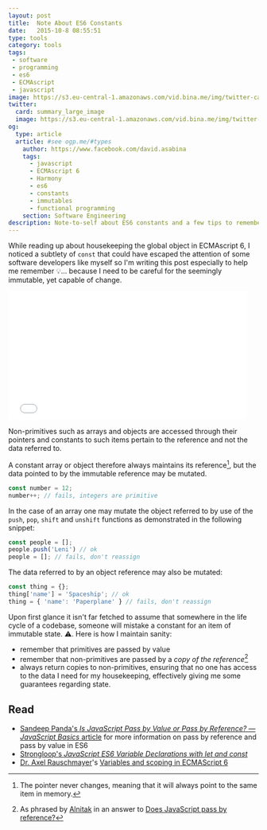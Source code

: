 ```yaml
---
layout: post
title:  Note About ES6 Constants
date:   2015-10-8 08:55:51
type: tools
category: tools
tags:
 - software
 - programming 
 - es6
 - ECMAscript 
 - javascript
image: https://s3.eu-central-1.amazonaws.com/vid.bina.me/img/twitter-cards/es6const_thumb.png
twitter:
  card: summary_large_image
  image: https://s3.eu-central-1.amazonaws.com/vid.bina.me/img/twitter-cards/es6const1.png
og:
  type: article
  article: #see ogp.me/#types
    author: https://www.facebook.com/david.asabina
    tags:
      - javascript
      - ECMAscript 6
      - Harmony
      - es6
      - constants
      - immutables
      - functional programming
    section: Software Engineering
description: Note-to-self about ES6 constants and a few tips to remember if you really don't want other devs to kill you.
---
```


While reading up about housekeeping the global object in ECMAscript 6, I
noticed a subtlety of `const` that could have escaped the attention of some
software developers like myself so I'm writing this post especially to
help me remember :bulb:... because I need to be careful for the seemingly immutable, yet capable of change.

<div class="element giphy">
<iframe src="//giphy.com/embed/zxxXYJqTlpBnO" width="480" height="259" frameBorder="0" class="giphy-embed" allowFullScreen></iframe>
</div>

Non-primitives such as arrays and objects are
accessed through their pointers and constants to such items pertain to the
reference and not the data referred to.

A constant array or object therefore always maintains its reference[^1],
but the data pointed to by the immutable reference may be mutated.

[^1]: The pointer never changes, meaning that it will always point to the same item in memory.

```javascript
const number = 12;
number++; // fails, integers are primitive
```

In the case of an array one may mutate the object referred to by use of the
`push`, `pop`, `shift` and `unshift` functions as demonstrated in
the following snippet:

```javascript
const people = [];
people.push('Leni') // ok
people = []; // fails, don't reassign
```

The data referred to by an object reference may also be mutated:

```javascript
const thing = {};
thing['name'] = 'Spaceship'; // ok
thing = { 'name': 'Paperplane' } // fails, don't reassign
```

Upon first glance it isn't far fetched to assume that somewhere in the 
life cycle of a codebase, someone will mistake a constant for an item of
immutable state. :warning:. Here is how I maintain sanity:

 - remember that primitives are passed by value
 - remember that non-primitives are passed by a _copy of the reference_[^3]
 - always return copies to non-primitives, ensuring that no one has access
 to the data I need for my housekeeping, effectively giving me some
 guarantees regarding state.

[^2]: The reference to the array is taken by functions as `push`, `pop`, `shift` and `unshift` and the data pointed to by the reference is mutated. The reference never changes.

[^3]: As phrased by [Alnitak](http://stackoverflow.com/users/6782/alnitak) in an answer to [Does JavaScript pass by reference?](http://stackoverflow.com/questions/13104494/does-javascript-pass-by-reference)

## Read

 - [Sandeep Panda's _Is JavaScript Pass by Value or Pass by Reference? — JavaScript Basics_ article](http://www.htmlxprs.com/post/34/pass-by-value-vs-pass-by-reference) for more information on pass by reference and pass by value in ES6
 - [Strongloop's _JavaScript ES6 Variable Declarations with let and const_](https://strongloop.com/strongblog/es6-variable-declarations/)
 - [Dr. Axel Rauschmayer](https://twitter.com/rauchsma)'s [Variables and scoping in ECMAScript 6](http://www.2ality.com/2015/02/es6-scoping.html)
